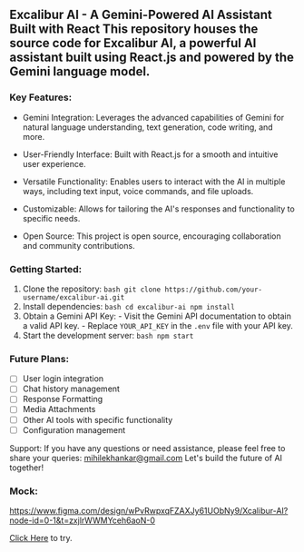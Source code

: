 ## Excalibur AI - A Gemini-Powered AI Assistant Built with React This repository houses the source code for Excalibur AI, a powerful AI assistant built using React.js and powered by the Gemini language model. 

### Key Features:
- Gemini Integration: Leverages the advanced capabilities of Gemini for natural language understanding, text generation, code writing, and more.

- User-Friendly Interface: Built with React.js for a smooth and intuitive user experience.

- Versatile Functionality: Enables users to interact with the AI in multiple ways, including text input, voice commands, and file uploads.

- Customizable: Allows for tailoring the AI's responses and functionality to specific needs.

- Open Source: This project is open source, encouraging collaboration and community contributions. 

### Getting Started: 
1. Clone the repository: ```bash git clone https://github.com/your-username/excalibur-ai.git ```
2. Install dependencies: ```bash cd excalibur-ai npm install ```
3. Obtain a Gemini API Key: - Visit the Gemini API documentation to obtain a valid API key. - Replace `YOUR_API_KEY` in the `.env` file with your API key.
4. Start the development server: ```bash npm start ```
   
### Future Plans:

- [ ] User login integration
- [ ] Chat history management
- [ ] Response Formatting
- [ ] Media Attachments
- [ ] Other AI tools with specific functionality
- [ ] Configuration management

Support: If you have any questions or need assistance, please feel free to share your queries: mihilekhankar@gmail.com
Let's build the future of AI together!

### Mock: 
https://www.figma.com/design/wPvRwpxqFZAXJy61UObNy9/Xcalibur-AI?node-id=0-1&t=zxjlrWWMYceh6aoN-0

[Click Here](https://iridescent-pony-bd35ff.netlify.app/) to try.
